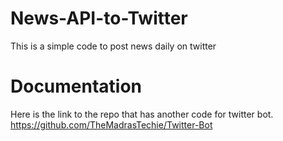 # News-API-to-Twitter
This is a simple code to post news daily on twitter

# Documentation

Here is the link to the repo that has another code for twitter bot.
https://github.com/TheMadrasTechie/Twitter-Bot
